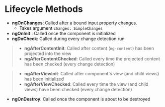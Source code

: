 # Lifecycle Methods

- **ngOnChanges**: Called after a bound input property changes.
  - Takes argument `changes: SimpleChanges`
- **ngOnInit** : Called once the component is initialized
- **ngDoCheck**: Called during every change detection run

> - **ngAfterContentInit**: Called after content (`ng-content`) has been projected into the view
> - **ngAfterContentChecked**: Called every time the projected content has been checked (every change detection)

> - **ngAfterViewInit**: Called after component's view (and child views) has been initialized
> - **ngAfterViewChecked**: Called every time the view (and child views) have been checked (every change detection)

- **ngOnDestroy**: Called once the component is about to be destroyed
